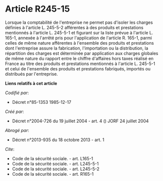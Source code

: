 # Article R245-15

Lorsque la comptabilité de l'entreprise ne permet pas d'isoler les charges définies à l'article L. 245-5-2 afférentes à des
produits et prestations mentionnés à l'article L. 245-5-1 et figurant sur la liste prévue à l'article L. 165-1, annexée à
l'arrêté pris pour l'application de l'article R. 165-1, parmi celles de même nature afférentes à l'ensemble des produits et
prestations dont l'entreprise assure la fabrication, l'importation ou la distribution, la répartition des charges est
déterminée par application aux charges globales de même nature du rapport entre le chiffre d'affaires hors taxes réalisé en
France au titre des produits et prestations mentionnés à l'article L. 245-5-1 et celui de l'ensemble des produits et
prestations fabriqués, importés ou distribués par l'entreprise.

**Liens relatifs à cet article**

_Codifié par_:

  - Décret n°85-1353 1985-12-17

_Créé par_:

  - Décret n°2004-726 du 19 juillet 2004 - art. 4 () JORF 24 juillet 2004

_Abrogé par_:

  - Décret n°2013-935 du 18 octobre 2013 - art. 1

_Cite_:

  - Code de la sécurité sociale. - art. L165-1
  - Code de la sécurité sociale. - art. L245-5-1
  - Code de la sécurité sociale. - art. L245-5-2
  - Code de la sécurité sociale. - art. R165-1

